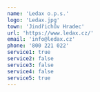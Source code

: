```yaml
---
name: 'Ledax o.p.s.'
logo: 'Ledax.jpg'
town: 'Jindřichův Hradec'
url: 'https://www.ledax.cz/'
email: 'info@ledax.cz'
phone: '800 221 022'
service1: true
service2: false
service3: false
service4: false
service5: true
---
```

